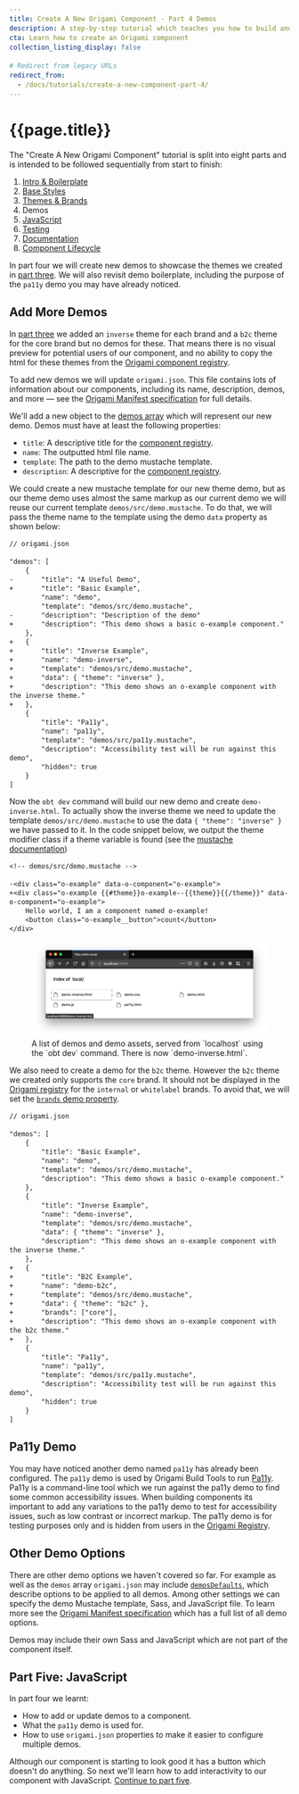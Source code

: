 ```yaml
---
title: Create A New Origami Component - Part 4 Demos
description: A step-by-step tutorial which teaches you how to build and deploy a new Origami component.
cta: Learn how to create an Origami component
collection_listing_display: false

# Redirect from legacy URLs
redirect_from:
  - /docs/tutorials/create-a-new-component-part-4/
---
```


# {{page.title}}

The "Create A New Origami Component" tutorial is split into eight parts and is intended to be followed sequentially from start to finish:

1. [Intro & Boilerplate](/documentation/tutorials/create-a-new-component-part-1/)
2. [Base Styles](/documentation/tutorials/create-a-new-component-part-2/)
3. [Themes & Brands](/documentation/tutorials/create-a-new-component-part-3/)
4. Demos
5. [JavaScript](/documentation/tutorials/create-a-new-component-part-5/)
6. [Testing](/documentation/tutorials/create-a-new-component-part-6/)
7. [Documentation](/documentation/tutorials/create-a-new-component-part-7/)
8. [Component Lifecycle](/documentation/tutorials/create-a-new-component-part-8/)

In part four we will create new demos to showcase the themes we created in [part three](/documentation/tutorials/create-a-new-component-part-3). We will also revisit demo boilerplate, including the purpose of the `pa11y` demo you may have already noticed.

## Add More Demos

In [part three](/documentation/tutorials/create-a-new-component-part-3) we added an `inverse` theme for each brand and a `b2c` theme for the core brand but no demos for these. That means there is no visual preview for potential users of our component, and no ability to copy the html for these themes from the [Origami component registry](https://registry.origami.ft.com/components/).

To add new demos we will update `origami.json`. This file contains lots of information about our components, including its name, description, demos, and more — see the [Origami Manifest specification](/specification/v1/manifest/) for full details.

We'll add a new object to the [demos array](/specification/v1/manifest/#demos) which will represent our new demo. Demos must have at least the following properties:

- `title`: A descriptive title for the [component registry](https://registry.origami.ft.com/components).
- `name`: The outputted html file name.
- `template`: The path to the demo mustache template.
- `description`: A descriptive for the [component registry](https://registry.origami.ft.com/components).

We could create a new mustache template for our new theme demo, but as our theme demo uses almost the same markup as our current demo we will reuse our current template `demos/src/demo.mustache`. To do that, we will pass the theme name to the template using the demo `data` property as shown below:

<pre><code class="o-syntax-highlight--diff">// origami.json

"demos": [
	{
-		"title": "A Useful Demo",
+		"title": "Basic Example",
		"name": "demo",
		"template": "demos/src/demo.mustache",
-		"description": "Description of the demo"
+		"description": "This demo shows a basic o-example component."
	},
+	{
+		"title": "Inverse Example",
+		"name": "demo-inverse",
+		"template": "demos/src/demo.mustache",
+		"data": { "theme": "inverse" },
+		"description": "This demo shows an o-example component with the inverse theme."
+	},
	{
		"title": "Pa11y",
		"name": "pa11y",
		"template": "demos/src/pa11y.mustache",
		"description": "Accessibility test will be run against this demo",
		"hidden": true
	}
]
</code></pre>

Now the `obt dev` command will build our new demo and create `demo-inverse.html`. To actually show the inverse theme we need to update the template `demos/src/demo.mustache` to use the data `{ "theme": "inverse" }` we have passed to it. In the code snippet below, we output the theme modifier class if a theme variable is found (see the [mustache documentation](https://mustache.github.io/mustache.5.html))

<pre><code class="o-syntax-highlight--diff">&lt;!-- demos/src/demo.mustache -->

-&lt;div class="o-example" data-o-component="o-example">
+&lt;div class="o-example &#123;&#123;#theme}}o-example--&#123;&#123;theme}}&#123;&#123;/theme}}" data-o-component="o-example">
    Hello world, I am a component named o-example!
    &lt;button class="o-example__button">count&lt;/button>
&lt;/div>
</code></pre>

<figure>
	<img alt="" src="/assets/images/tutorial-new-component/hello-world-demo-11-demo.png" />
	<figcaption>
        A list of demos and demo assets, served from `localhost` using the `obt dev` command. There is now `demo-inverse.html`.
	</figcaption>
</figure>

We also need to create a demo for the `b2c` theme. However the `b2c` theme we created only supports the `core` brand. It should not be displayed in the [Origami registry](https://registry.origami.ft.com/components) for the `internal` or `whitelabel` brands. To avoid that, we will set the [`brands` demo property](/specification/v1/manifest/#demos).

<pre><code class="o-syntax-highlight--diff">// origami.json

"demos": [
	{
		"title": "Basic Example",
		"name": "demo",
		"template": "demos/src/demo.mustache",
		"description": "This demo shows a basic o-example component."
	},
	{
		"title": "Inverse Example",
		"name": "demo-inverse",
		"template": "demos/src/demo.mustache",
		"data": { "theme": "inverse" },
		"description": "This demo shows an o-example component with the inverse theme."
	},
+	{
+		"title": "B2C Example",
+		"name": "demo-b2c",
+		"template": "demos/src/demo.mustache",
+		"data": { "theme": "b2c" },
+		"brands": ["core"],
+		"description": "This demo shows an o-example component with the b2c theme."
+	},
	{
		"title": "Pa11y",
		"name": "pa11y",
		"template": "demos/src/pa11y.mustache",
		"description": "Accessibility test will be run against this demo",
		"hidden": true
	}
]
</code></pre>

## Pa11y Demo

You may have noticed another demo named `pa11y` has already been configured. The `pa11y` demo is used by Origami Build Tools to run [Pa11y](https://pa11y.org/). Pa11y is a command-line tool which we run against the pa11y demo to find some common accessibility issues. When building components its important to add any variations to the pa11y demo to test for accessibility issues, such as low contrast or incorrect markup. The pa11y demo is for testing purposes only and is hidden from users in the [Origami Registry](https://registry.origami.ft.com/components).

## Other Demo Options

There are other demo options we haven't covered so far. For example as well as the `demos` array `origami.json` may include [`demosDefaults`](/specification/v1/manifest/#demosdefaults), which describe options to be applied to all demos. Among other settings we can specify the demo Mustache template, Sass, and JavaScript file. To learn more see the [Origami Manifest specification](/specification/v1/manifest/) which has a full list of all demo options.

<aside>
Demos may include their own Sass and JavaScript which are not part of the component itself.
</aside>

## Part Five: JavaScript

In part four we learnt:

- How to add or update demos to a component.
- What the `pa11y` demo is used for.
- How to use `origami.json` properties to make it easier to configure multiple demos.

Although our component is starting to look good it has a button which doesn't do anything. So next we'll learn how to add interactivity to our component with JavaScript. [Continue to part five](/documentation/tutorials/create-a-new-component-part-5).
